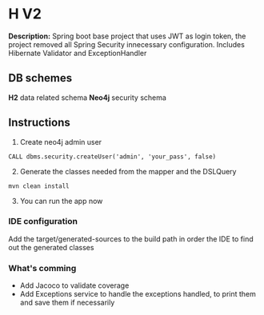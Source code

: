 # H V2
__Description:__
Spring boot base project that uses JWT as login token, the project removed all Spring Security innecessary configuration.
Includes Hibernate Validator and ExceptionHandler

## DB schemes
__H2__ data related schema
__Neo4j__ security schema

## Instructions
1. Create neo4j admin user
```
CALL dbms.security.createUser('admin', 'your_pass', false)
```


2. Generate the classes needed from the mapper and the DSLQuery
```
mvn clean install
```

3. You can run the app now

### IDE configuration
Add the target/generated-sources to the build path in order the IDE to find out the generated classes 

### What's comming
- Add Jacoco to validate coverage
- Add Exceptions service to handle the exceptions handled, to print them and save them if necessarily